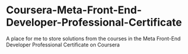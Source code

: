 # Coursera-Meta-Front-End-Developer-Professional-Certificate
A place for me to store solutions from the courses in the Meta Front-End Developer Professional Certificate on Coursera
